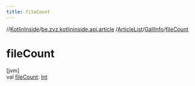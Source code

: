 ```yaml
---
title: fileCount
---
```

//[KotlinInside](../../../../index.html)/[be.zvz.kotlininside.api.article](../../index.html)
/[ArticleList](../index.html)/[GallInfo](index.html)/[fileCount](file-count.html)

# fileCount

[jvm]\
val [fileCount](file-count.html): [Int](https://kotlinlang.org/api/latest/jvm/stdlib/kotlin/-int/index.html)





